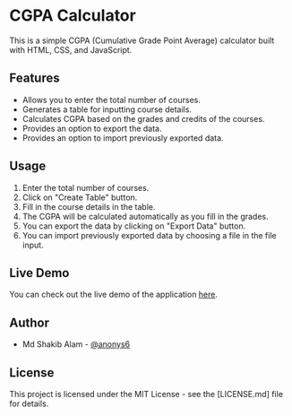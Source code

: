 # CGPA Calculator

This is a simple CGPA (Cumulative Grade Point Average) calculator built with HTML, CSS, and JavaScript.

## Features

- Allows you to enter the total number of courses.
- Generates a table for inputting course details.
- Calculates CGPA based on the grades and credits of the courses.
- Provides an option to export the data.
- Provides an option to import previously exported data.

## Usage

1. Enter the total number of courses.
2. Click on "Create Table" button.
3. Fill in the course details in the table.
4. The CGPA will be calculated automatically as you fill in the grades.
5. You can export the data by clicking on "Export Data" button.
6. You can import previously exported data by choosing a file in the file input.

## Live Demo

You can check out the live demo of the application [here](https://anonys6.github.io/CGPA-Calculator/).

## Author

- Md Shakib Alam - [@anonys6](https://github.com/anonys6)

## License

This project is licensed under the MIT License - see the [LICENSE.md] file for details.